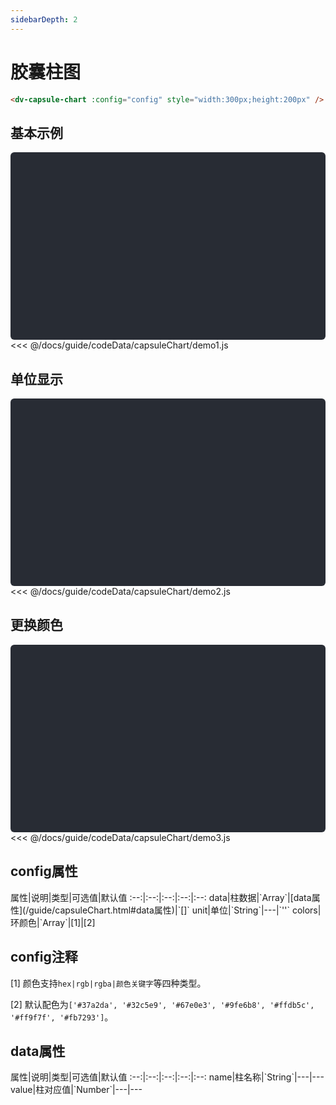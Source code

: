 ```yaml
---
sidebarDepth: 2
---
```


# 胶囊柱图


```html
<dv-capsule-chart :config="config" style="width:300px;height:200px" />
```

<click-to-copy :info="capsuleChartTag" />

## 基本示例

<div class="chart-container">
<dv-capsule-chart :config="capsuleChart1" style="width:300px;height:200px" />
</div>

<fold-box title="点击以展示/隐藏config数据">
<<< @/docs/guide/codeData/capsuleChart/demo1.js
</fold-box>

## 单位显示

<div class="chart-container">
<dv-capsule-chart :config="capsuleChart2" style="width:300px;height:200px" />
</div>

<fold-box title="点击以展示/隐藏config数据">
<<< @/docs/guide/codeData/capsuleChart/demo2.js
</fold-box>

## 更换颜色

<div class="chart-container">
<dv-capsule-chart :config="capsuleChart3" style="width:300px;height:200px" />
</div>

<fold-box title="点击以展示/隐藏config数据">
<<< @/docs/guide/codeData/capsuleChart/demo3.js
</fold-box>

## config属性

<full-width-table>
属性|说明|类型|可选值|默认值
:--:|:--:|:--:|:--:|:--:
data|柱数据|`Array<Object>`|[data属性](/guide/capsuleChart.html#data属性)|`[]`
unit|单位|`String`|---|`''`
colors|环颜色|`Array<String>`|[1]|[2]
</full-width-table>

## config注释

[1] 颜色支持`hex|rgb|rgba|颜色关键字`等四种类型。

[2] 默认配色为`['#37a2da', '#32c5e9', '#67e0e3', '#9fe6b8', '#ffdb5c', '#ff9f7f', '#fb7293']`。

## data属性

<full-width-table>
属性|说明|类型|可选值|默认值
:--:|:--:|:--:|:--:|:--:
name|柱名称|`String`|---|---
value|柱对应值|`Number`|---|---
</full-width-table>

<script>
import capsuleChart from './codeData/capsuleChart/index.js'

export default {
  data () {
    return {
      capsuleChartTag: '<dv-capsule-chart :config="config" style="width:300px;height:200px" />',

      ...capsuleChart
    }
  }
}
</script>

<style lang="less">
.chart-container {
  position: relative;
  height: 300px;
  background-color: #282c34;
  overflow: hidden;
  border-radius: 6px;
  display: flex;
  justify-content: center;
  align-items: center;
  color: #7ec699;
  font-weight: bold;
}
</style>
